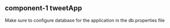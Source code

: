 ## component-1 tweetApp


Make sure to configure database for the application in the db.properties file
